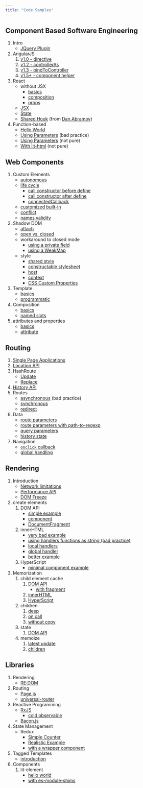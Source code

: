 ```yaml
---
title: "Code Samples"
---
```


## Component Based Software Engineering

1. Intro
   - [JQuery Plugin](CBSE/jquery/slider.html)
2. AngularJS
   1. [v1.0 - directive](CBSE/angularjs/directive/hello-world.html)
   2. [v1.2 - controllerAs](CBSE/angularjs/controller-as/hello-world.html)
   3. [v1.3 - bindToController](CBSE/angularjs/bindtocontroller/hello-world.html)
   4. [v1.5+ - component helper](CBSE/angularjs/component-helper/hello-world.html)
3. React
   - without JSX
     - [basics](CBSE/react/hello-world.html)
     - [composition](CBSE/react/composition.html)
     - [props](CBSE/react/composition-props.html)
   - [JSX](CBSE/react/hello-jsx.html)
   - [State](CBSE/react/stateful.html)
   - [Shared Hook](CBSE/react/responsive-component/index.html)
     (from
     [Dan Abramov](https://gist.github.com/gaearon/cb5add26336003ed8c0004c4ba820eae))
4. Function-based
   - [Hello World](CBSE/function/hello-world.html)
   - [Using Parameters](CBSE/function/bad-update.html) (bad
     practice)
   - [Using Parameters](CBSE/function/params.html) (not
     pure)
   - [With lit-html](CBSE/function/with-lit-html.html) (not
     pure)

## Web Components

1. Custom Elements
   - [autonomous](web-components/custom-elements/autonomous/hello-world.html)
   - [life cycle](web-components/custom-elements/life-cycle/index.html)
     - [call constructor before define](web-components/custom-elements/life-cycle/before-define/index.html)
     - [call constructor after define](web-components/custom-elements/life-cycle/after-define/index.html)
     - [connectedCallback](web-components/custom-elements/life-cycle/connected/index.html)
   - [customized built-in](web-components/custom-elements/customized-built-in/hello-world.html)
   - [conflict](web-components/custom-elements/conflict/conflict.html)
   - [names validity](web-components/custom-elements/names/index.html)
2. Shadow DOM
   - [attach](web-components/shadow-dom/attach/index.html)
   - [open vs. closed](web-components/shadow-dom/access/bases/index.html)
   - workaround to closed mode
     - [using a private field](web-components/shadow-dom/access/workaround/private-field/index.html)
     - [using a WeakMap](web-components/shadow-dom/access/workaround/weak/index.html)
   - style
     - [shared style](web-components/shadow-dom/style/shared/index.html)
     - [constructable stylesheet](web-components/shadow-dom/style/constructable/index.html)
     - [host](web-components/shadow-dom/style/host/index.html)
     - [context](web-components/shadow-dom/style/context/index.html)
     - [CSS Custom Properties](web-components/shadow-dom/style/custom-props/index.html)
3. Template
   - [basics](web-components/template/basics/index.html)
   - [programmatic](web-components/template/prog/index.html)
4. Composition
   - [basics](web-components/slot/basics/index.html)
   - [named slots](web-components/slot/named/index.html)
5. attributes and properties
   - [basics](web-components/custom-elements/attrs-and-props/basics/index.html)
   - [attribute](web-components/custom-elements/attrs-and-props/attribute/index.html)

## Routing

1. [Single Page Applications](minimal-spa/1-fundamentals/index.html)
1. [Location API](minimal-spa/2-location/index.html)
1. HashRoute
   - [Update](minimal-spa/3-hashroute/update/index.html)
   - [Replace](minimal-spa/3-hashroute/replace/index.html)
1. [History API](minimal-spa/4-history-api/index.html)
1. Routes
   - [asynchronous](minimal-spa/5-routes/1-async/index.html)
     (bad practice)
   - [synchronous](minimal-spa/5-routes/2-sync/index.html)
   - [redirect](minimal-spa/5-routes/3-redirect/index.html)
1. Data
   - [route parameters](minimal-spa/6-data/1-route-params/index.html)
   - [route parameters with path-to-regexp](minimal-spa/6-data/1b-path-to-regexp/index.html)
   - [query parameters](minimal-spa/6-data/2-query-params/index.html)
   - [history state](minimal-spa/6-data/3-history-state/index.html)
1. Navigation
   - [`onclick` callback](minimal-spa/7-navigation/1-callback/index.html)
   - [global handling](minimal-spa/7-navigation/2-global/index.html)

## Rendering

1. Introduction
   - [Network limitations](rendering/limitations/network/scripts/index.html)
   - [Performance API](rendering/performance-api/index.html)
   - [DOM Freeze](rendering/limitations/dom-api/heavy-rendering/index.html)
1. create elements
   1. DOM API
      - [simple example](rendering/create-element/dom-api/index.html)
      - [component](rendering/create-element/dom-api/component/index.html)
      - [DocumentFragment](rendering/create-element/dom-api/fragment/index.html)
   1. innerHTML
      - [very bad example](rendering/create-element/innerHTML/very-bad/index.html)
      - [using handlers functions as string (bad practice)](rendering/create-element/innerHTML/bad-handlers/index.html)
      - [local handlers](rendering/create-element/innerHTML/handlers/local/index.html)
      - [global handler](rendering/create-element/innerHTML/handlers/global/index.html)
      - [better example](rendering/create-element/innerHTML/better/index.html)
   1. HyperScript
      - [minimal component example](rendering/create-element/hyperscript/index.html)
1. Memorization
   1. child element cache
      1. [DOM API](rendering/caching/elements/dom-api/index.html)
         - [with fragment](rendering/caching/elements/dom-api/fragment/index.html)
      1. [innerHTML](rendering/caching/elements/innerHTML/index.html)
      1. [HyperScript](rendering/caching/elements/hyperscript/index.html)
   1. children
      1. [deep](rendering/caching/children/deep/index.html)
      1. [on call](packages/code-samples/src/rendering/caching/children/on-call/index.html)
      1. [without copy](packages/code-samples/src/rendering/caching/children/without-copy/index.html)
   1. state
      1. [DOM API](rendering/caching/state/dom-api/latest-count/index.html)
   1. memoize
      1. [latest update](rendering/memoize/dom-api/latest-count/index.html)
      1. [children](rendering/memoize/dom-api/children/index.html)

## Libraries

1. Rendering
   - [RE:DOM](minimal-spa/redom/index.html)
2. Routing
   - [Page.js](minimal-spa/8-pagejs/index.html)
   - [universal-router](minimal-spa/9-universal-router/index.html)
3. Reactive Programming
   - [RxJS](reactive/rxjs/complete/index.html)
     - [cold observable](reactive/rxjs/complete/cold/index.html)
   - [Bacon.js](reactive/baconjs/index.html)
4. State Management
   - Redux
     - [Simple Counter](reactive/redux/simple-counter/index.html)
     - [Realistic Example](reactive/redux/good-counter/index.html)
     - [with a wrapper component](reactive/redux/wrapped-counter/index.html)
5. Tagged Templates
   - [introduction](rendering/tagged-template/index.html)
6. Components
   1. lit-element
      - [hello world](components/lit-element/index.html)
      - [with es-module-shims](components/lit-element/importmap/index.html)
